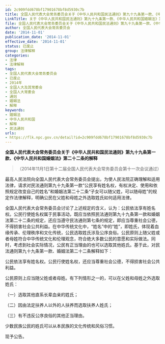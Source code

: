 ```yaml
---
id: 2c909fdd678bf17901678bf8d5930c7b
title: 全国人民代表大会常务委员会关于《中华人民共和国民法通则》第九十九条第一款、《中华人民共和国婚姻法》第二十二条的解释
LinkTitle: 关于《中华人民共和国民法通则》第九十九条第一款、《中华人民共和国婚姻法》第二十二条的解释（2014）
file: 全国人民代表大会常务委员会关于《中华人民共和国民法通则》第九十九条第一款、《中华人民共和国婚姻法》第二十二条的解释_20141101_2c909fdd678bf17901678bf8d5930c7b.doc
author: 全国人民代表大会常务委员会
date: '2014-11-01'
publication_date: '2014-11-01'
effective_date: '2014-11-01'
status: 已废止
group: 法律解释
categories:
- 法律
- 法律解释
tags:
- 全国人民代表大会常务委员会
- 已废止
- 2014年
- 全国人大及其常委会
- 全国人大常委会
- 通则
- 婚姻法
- 解释
keywords:
- 婚姻法
- 中华人民共和国
- 解释
- 民法通则
urls:
- https://flk.npc.gov.cn/detail?id=2c909fdd678bf17901678bf8d5930c7b
---
```


**全国人民代表大会常务委员会关于《中华人民共和国民法通则》第九十九条第一款、《中华人民共和国婚姻法》第二十二条的解释**

> （2014年11月1日第十二届全国人民代表大会常务委员会第十一次会议通过）

最高人民法院向全国人民代表大会常务委员会提出，为使人民法院正确理解和适用法律，请求对民法通则第九十九条第一款“公民享有姓名权，有权决定、使用和依照规定改变自己的姓名”和婚姻法第二十二条“子女可以随父姓，可以随母姓”的规定作法律解释，明确公民在父姓和母姓之外选取姓氏如何适用法律。

全国人民代表大会常务委员会讨论了上述规定的含义，认为：公民依法享有姓名权。公民行使姓名权属于民事活动，既应当依照民法通则第九十九条第一款和婚姻法第二十二条的规定，还应当遵守民法通则第七条的规定，即应当尊重社会公德，不得损害社会公共利益。在中华传统文化中，“姓名”中的“姓”，即姓氏，体现着血缘传承、伦理秩序和文化传统，公民选取姓氏涉及公序良俗。公民原则上随父姓或者母姓符合中华传统文化和伦理观念，符合绝大多数公民的意愿和实际做法。同时，考虑到社会实际情况，公民有正当理由的也可以选取其他姓氏。基于此，对民法通则第九十九条第一款、婚姻法第二十二条解释如下：

公民依法享有姓名权。公民行使姓名权，还应当尊重社会公德，不得损害社会公共利益。

公民原则上应当随父姓或者母姓。有下列情形之一的，可以在父姓和母姓之外选取姓氏：

（一）选取其他直系长辈血亲的姓氏；

（二）因由法定扶养人以外的人扶养而选取扶养人姓氏；

（三）有不违反公序良俗的其他正当理由。

少数民族公民的姓氏可以从本民族的文化传统和风俗习惯。

现予公告。
